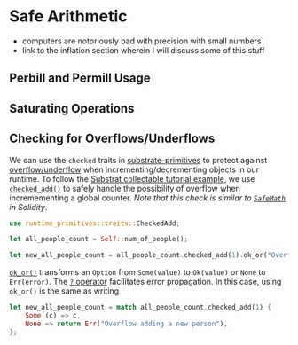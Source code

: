 # Safe Arithmetic

* computers are notoriously bad with precision with small numbers
* link to the inflation section wherein I will discuss some of this stuff

## Perbill and Permill Usage

## Saturating Operations

## Checking for Overflows/Underflows <a name = "overunder"></a>

We can use the `checked` traits in [substrate-primitives](https://crates.parity.io/sr_primitives/traits/index.html) to protect against [overflow/underflow](https://medium.com/@taabishm2/integer-overflow-underflow-and-floating-point-imprecision-6ba869a99033) when incrementing/decrementing objects in our runtime. To follow the [Substrat collectable tutorial example](https://shawntabrizi.com/substrate-collectables-workshop/#/2/tracking-all-kitties?id=checking-for-overflowunderflow), we use [`checked_add()`](https://crates.parity.io/sr_primitives/traits/trait.CheckedAdd.html) to safely handle the possibility of overflow when incremementing a global counter. *Note that this check is similar to [`SafeMath`](https://ethereumdev.io/safemath-protect-overflows/) in Solidity*. 

```rust
use runtime_primitives::traits::CheckedAdd;

let all_people_count = Self::num_of_people();

let new_all_people_count = all_people_count.checked_add(1).ok_or("Overflow adding a new person")?;
```

[`ok_or()`](https://doc.rust-lang.org/std/option/enum.Option.html#method.ok_or) transforms an `Option` from `Some(value)` to `Ok(value)` or `None` to `Err(error)`. The [`?` operator](https://doc.rust-lang.org/nightly/edition-guide/rust-2018/error-handling-and-panics/the-question-mark-operator-for-easier-error-handling.html) facilitates error propagation. In this case, using `ok_or()` is the same as writing

```rust
let new_all_people_count = match all_people_count.checked_add(1) {
    Some (c) => c,
    None => return Err("Overflow adding a new person"),
};
```